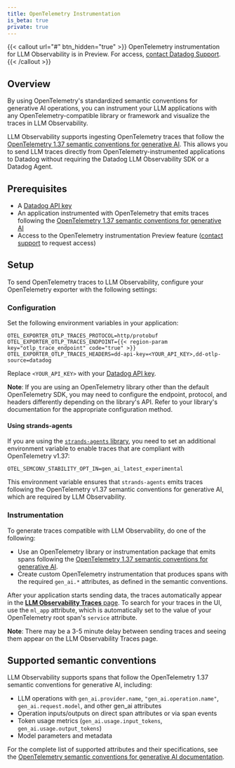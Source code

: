```yaml
---
title: OpenTelemetry Instrumentation
is_beta: true
private: true
---
```


{{< callout url="#" btn_hidden="true" >}}
  OpenTelemetry instrumentation for LLM Observability is in Preview. For access, <a href="/help">contact Datadog Support</a>.
{{< /callout >}}

## Overview
By using OpenTelemetry's standardized semantic conventions for generative AI operations, you can instrument your LLM applications with any OpenTelemetry-compatible library or framework and visualize the traces in LLM Observability.

LLM Observability supports ingesting OpenTelemetry traces that follow the [OpenTelemetry 1.37 semantic conventions for generative AI][1]. This allows you to send LLM traces directly from OpenTelemetry-instrumented applications to Datadog without requiring the Datadog LLM Observability SDK or a Datadog Agent.

## Prerequisites

- A [Datadog API key][2]
- An application instrumented with OpenTelemetry that emits traces following the [OpenTelemetry 1.37 semantic conventions for generative AI][1]
- Access to the OpenTelemetry instrumentation Preview feature ([contact support][4] to request access)

## Setup

To send OpenTelemetry traces to LLM Observability, configure your OpenTelemetry exporter with the following settings:

### Configuration

Set the following environment variables in your application:

```
OTEL_EXPORTER_OTLP_TRACES_PROTOCOL=http/protobuf
OTEL_EXPORTER_OTLP_TRACES_ENDPOINT={{< region-param key="otlp_trace_endpoint" code="true" >}}
OTEL_EXPORTER_OTLP_TRACES_HEADERS=dd-api-key=<YOUR_API_KEY>,dd-otlp-source=datadog
```

Replace `<YOUR_API_KEY>` with your [Datadog API key][2].

**Note**: If you are using an OpenTelemetry library other than the default OpenTelemetry SDK, you may need to configure the endpoint, protocol, and headers differently depending on the library's API. Refer to your library's documentation for the appropriate configuration method.

#### Using strands-agents

If you are using the [`strands-agents` library][5], you need to set an additional environment variable to enable traces that are compliant with OpenTelemetry v1.37:

```
OTEL_SEMCONV_STABILITY_OPT_IN=gen_ai_latest_experimental
```

This environment variable ensures that `strands-agents` emits traces following the OpenTelemetry v1.37 semantic conventions for generative AI, which are required by LLM Observability.

### Instrumentation

To generate traces compatible with LLM Observability, do one of the following:

- Use an OpenTelemetry library or instrumentation package that emits spans following the [OpenTelemetry 1.37 semantic conventions for generative AI][1].
- Create custom OpenTelemetry instrumentation that produces spans with the required `gen_ai.*` attributes, as defined in the semantic conventions.

After your application starts sending data, the traces automatically appear in the [**LLM Observability Traces** page][3]. To search for your traces in the UI, use the `ml_app` attribute, which is automatically set to the value of your OpenTelemetry root span's `service` attribute.

**Note**: There may be a 3-5 minute delay between sending traces and seeing them appear on the LLM Observability Traces page.

## Supported semantic conventions

LLM Observability supports spans that follow the OpenTelemetry 1.37 semantic conventions for generative AI, including:

- LLM operations with `gen_ai.provider.name`, `"gen_ai.operation.name"`, `gen_ai.request.model`, and other gen_ai attributes
- Operation inputs/outputs on direct span attributes or via span events
- Token usage metrics (`gen_ai.usage.input_tokens`, `gen_ai.usage.output_tokens`)
- Model parameters and metadata

For the complete list of supported attributes and their specifications, see the [OpenTelemetry semantic conventions for generative AI documentation][1].

[1]: https://opentelemetry.io/docs/specs/semconv/registry/attributes/gen-ai/
[2]: https://app.datadoghq.com/organization-settings/api-keys
[3]: https://app.datadoghq.com/llm/traces
[4]: /help/
[5]: https://pypi.org/project/strands-agents/

